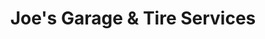 ---
title: "Joe's Garage & Tire Services"
url: /north-olmsted/joes-garage-and-tire-services/
shop: car repair
---